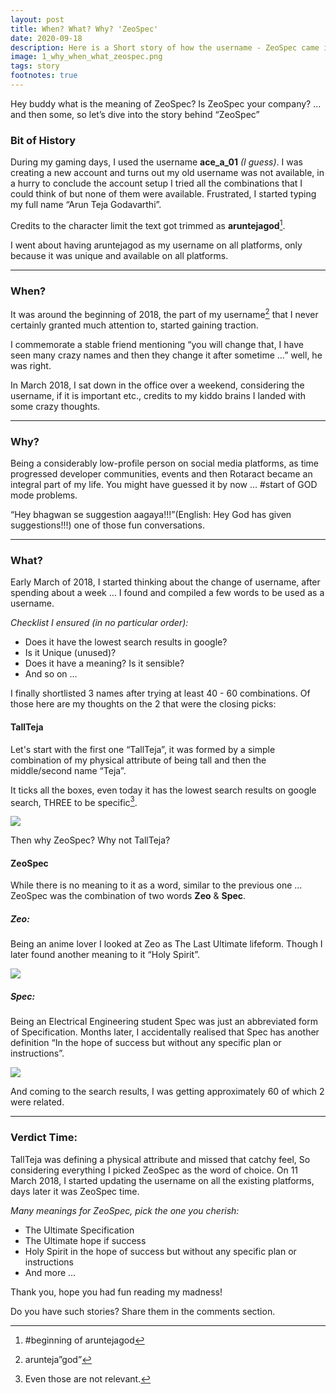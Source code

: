```yaml
---
layout: post
title: When? What? Why? 'ZeoSpec'
date: 2020-09-18
description: Here is a Short story of how the username - ZeoSpec came into existance, what does it mean etc. Along with the memories of aruntejagod.
image: 1_why_when_what_zeospec.png
tags: story
footnotes: true
---
```

Hey buddy what is the meaning of ZeoSpec? Is ZeoSpec your company? … and then some, so let’s dive into the story behind “ZeoSpec”

### Bit of History

During my gaming days, I used the username **ace_a_01** *(I guess)*. I was creating a new account and turns out my old username was not available, in a hurry to conclude the account setup I tried all the combinations that I could think of but none of them were available. Frustrated, I started typing my full name “Arun Teja Godavarthi”.

Credits to the character limit the text got trimmed as **aruntejagod**[^1]. 

I went about having aruntejagod as my username on all platforms, only because it was unique and available on all platforms.

***

### When?

It was around the beginning of 2018, the part of my username[^2] that I never certainly granted much attention to, started gaining traction.

I commemorate a stable friend mentioning “you will change that, I have seen many crazy names and then they change it after sometime …” well, he was right.

In March 2018, I sat down in the office over a weekend, considering the username, if it is important etc., credits to my kiddo brains I landed with some crazy thoughts.

***

### Why?

Being a considerably low-profile person on social media platforms, as time progressed developer communities, events and then Rotaract became an integral part of my life. You might have guessed it by now … #start of GOD mode problems.

“Hey bhagwan se suggestion aagaya!!!”(English: Hey God has given suggestions!!!) one of those fun conversations.

***

### What?

Early March of 2018, I started thinking about the change of username, after spending about a week … I found and compiled a few words to be used as a username.

*Checklist I ensured (in no particular order):*

- Does it have the lowest search results in google?
- Is it Unique (unused)?
- Does it have a meaning? Is it sensible? 
- And so on …

I finally shortlisted 3 names after trying at least 40 - 60 combinations. Of those here are my thoughts on the 2 that were the closing picks:

#### TallTeja

Let's start with the first one “TallTeja”, it was formed by a simple combination of my physical attribute of being tall and then the middle/second name “Teja”.

It ticks all the boxes, even today it has the lowest search results on google search, THREE to be specific[^3].

![]({{site.baseurl}}/images/1_tallteja.png)

Then why ZeoSpec? Why not TallTeja?

#### ZeoSpec

While there is no meaning to it as a word, similar to the previous one … ZeoSpec was the combination of two words **Zeo** & **Spec**.

##### Zeo:

Being an anime lover I looked at Zeo as The Last Ultimate lifeform. Though I later found another meaning to it “Holy Spirit”.

![]({{site.baseurl}}/images/1_Zeo.png)

##### Spec:

Being an Electrical Engineering student Spec was just an abbreviated form of Specification. Months later, I accidentally realised that Spec has another definition “In the hope of success but without any specific plan or instructions”.

![]({{site.baseurl}}/images/1_spec.png)

And coming to the search results, I was getting approximately 60 of which 2 were related.

***

### Verdict Time:

TallTeja was defining a physical attribute and missed that catchy feel, So considering everything I picked ZeoSpec as the word of choice. On 11 March 2018, I started updating the username on all the existing platforms, days later it was ZeoSpec time.

*Many meanings for ZeoSpec, pick the one you cherish:*
- The Ultimate Specification
- The Ultimate hope if success
- Holy Spirit in the hope of success but without any specific plan or instructions
- And more ...

Thank you, hope you had fun reading my madness! 

Do you have such stories? Share them in the comments section.

[^1]: #beginning of aruntejagod
[^2]: arunteja”god”
[^3]: Even those are not relevant.